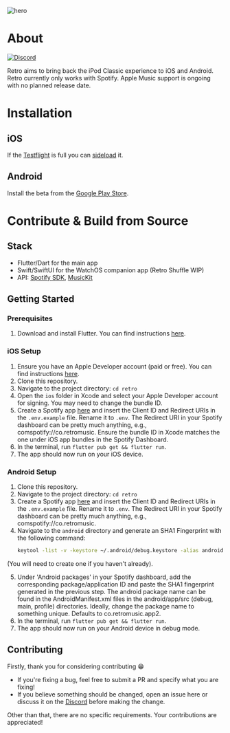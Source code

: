 ![hero](https://hero.png)

# About

[![Discord](https://badgen.net/discord/members/6v9TEhn)](https://discord.retromusic.co/)

Retro aims to bring back the iPod Classic experience to iOS and Android. Retro currently only works with Spotify. Apple Music support is ongoing with no planned release date.

# Installation

## iOS

If the [Testflight](https://beta.retromusic.co) is full you can [sideload](Sideloading.md) it.

## Android

Install the beta from the [Google Play Store](https://play.google.com/store/apps/details?id=co.retromusic.app2).

# Contribute & Build from Source

## Stack

* Flutter/Dart for the main app
* Swift/SwiftUI for the WatchOS companion app (Retro Shuffle WIP)
* API: [Spotify SDK](https://github.com/brim-borium/spotify_sdk), [MusicKit](https://github.com/iberatkaya/playify)

## Getting Started

### Prerequisites

1. Download and install Flutter. You can find instructions [here](https://flutter.dev/docs/get-started/install).

### iOS Setup

1. Ensure you have an Apple Developer account (paid or free). You can find instructions [here](https://developer.apple.com/programs/enroll/).
2. Clone this repository.
3. Navigate to the project directory: `cd retro`
4. Open the `ios` folder in Xcode and select your Apple Developer account for signing. You may need to change the bundle ID.
5. Create a Spotify app [here](https://developer.spotify.com/dashboard/applications) and insert the Client ID and Redirect URIs in the `.env.example` file. Rename it to `.env`. The Redirect URI in your Spotify dashboard can be pretty much anything, e.g., comspotify://co.retromusic. Ensure the bundle ID in Xcode matches the one under iOS app bundles in the Spotify Dashboard.
6. In the terminal, run `flutter pub get && flutter run`.
7. The app should now run on your iOS device.

### Android Setup

1. Clone this repository.
2. Navigate to the project directory: `cd retro`
3. Create a Spotify app [here](https://developer.spotify.com/dashboard/applications) and insert the Client ID and Redirect URIs in the `.env.example` file. Rename it to `.env`. The Redirect URI in your Spotify dashboard can be pretty much anything, e.g., comspotify://co.retromusic.
4. Navigate to the `android` directory and generate an SHA1 Fingerprint with the following command: 
   ```sh
   keytool -list -v -keystore ~/.android/debug.keystore -alias androiddebugkey -storepass android -keypass android
   ```
(You will need to create one if you haven't already).

5. Under 'Android packages' in your Spotify dashboard, add the corresponding package/application ID and paste the SHA1 fingerprint generated in the previous step. The android package name can be found in the AndroidManifest.xml files in the android/app/src (debug, main, profile) directories. Ideally, change the package name to something unique. Defaults to co.retromusic.app2.
6. In the terminal, run `flutter pub get && flutter run`.
7. The app should now run on your Android device in debug mode.

## Contributing
Firstly, thank you for considering contributing 😁

- If you're fixing a bug, feel free to submit a PR and specify what you are fixing!
- If you believe something should be changed, open an issue here or discuss it on the [Discord](https://discord.retromusic.co) before making the change.

Other than that, there are no specific requirements. Your contributions are appreciated!